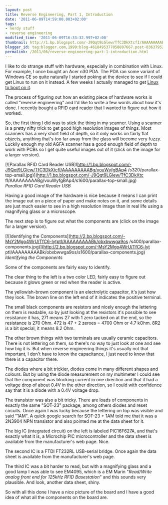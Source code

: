 ```yaml
---
layout: post
title: Reverse Engineering, Part 1, Introduction
date: '2011-06-09T14:59:00.003+02:00'
tags:
- nerdy stuff
- reverse engineering
modified_time: '2011-06-09T16:33:32.997+02:00'
thumbnail: http://1.bp.blogspot.com/-J9Qqt9LGlew/TfC3DkXtcfI/AAAAAAAAABg/vouWyfgBAp4/s72-c/parallax-top-small.jpg
blogger_id: tag:blogger.com,1999:blog-4618495377058807667.post-836379527322765696
permalink: /2011/06/reverse-engineering-part-1-introduction.html
---
```


I like to do strange stuff with hardware, especially in combination
with Linux. For example, I once bought an Acer n30 PDA.  The PDA ran
some variant of Windows CE so quite naturally I started poking at the
device to see if I could get Linux to run on it instead. A few weeks I
actually managed to get [Linux to boot on
it](http://zoo.weinigel.se/trac/public/wiki/AcerN30).

The process of figuring out how an existing piece of hardware works is
called "reverse engineering" and I'd like to write a few words about
how it's done. I recently bought a RFID card reader that I wanted to
figure out how it worked.

So, the first thing I did was to stick the thing in my scanner. Using
a scanner is a pretty nifty trick to get good high resolution images
of things.  Most scanners has a very short field of depth, so it only
works on fairly flat objects, anything that's too far away from the
glass will become very fuzzy.  Luckily enough my old AGFA scanner has
a good enough field of depth to work with PCBs so I get quite useful
images out of it (click on the image for a larger version).

[![Parallax RFID Card Reader USB](http://1.bp.blogspot.com/-J9Qqt9LGlew/TfC3DkXtcfI/AAAAAAAAABg/vouWyfgBAp4
/s320/parallax-top-small.jpg)](http://1.bp.blogspot.com/-J9Qqt9LGlew/TfC3DkXtc
fI/AAAAAAAAABg/vouWyfgBAp4/s1600/parallax-top-small.jpg)
<br>*Parallax RFID Card Reader USB*

Having a good image of the hardware is nice because it means I can
print the image out on a piece of paper and make notes on it, and some
details are just much easier to see in a high resolution image than in
real life using a magnifying glass or a microscope.

The next step is to figure out what the components are (click on the
image for a larger version).

[![Identifying the Components](http://2.bp.blogspot.com/-MsY2Mgo4WrU/TfC6-lytptI/AAAAAAAAABk/obxbwwga9os
/s400/parallax-components.jpg)](http://2.bp.blogspot.com/-MsY2Mgo4WrU/TfC6-lyt
ptI/AAAAAAAAABk/obxbwwga9os/s1600/parallax-components.jpg)
<br>*Identifying the Components*

Some of the components are fairly easy to identify.

The clear thing to the left is a two color LED, fairly easy to figure
out because it glows green or red when the reader is active.

The yellowish-brown component is an electrolytic capacitor, it's just
how they look. The brown line on the left end of it indicates the
positive terminal.

The small black components are resistors and nicely enough the
lettering on them is readable, so by just looking at the resistors
it's possible to see resistance it has, 271 means 27 with 1 zero
tacked on at the end, so the resistance is 270 Ohm. 472 is 47 + 2
zeroes = 4700 Ohm or 4.7 kOhm. 8R2 is a bit special, it means 8.2 Ohm.

The other brown things with two terminals are usually ceramic
capacitors.  There is not lettering on them, so there's no way to just
look at one and see how big it is. But when reverse engineering things
it's usually not that important, I don't have to know the capacitance,
I just need to know that there is a capacitor there.

The diodes where a bit trickier, diodes come in many different shapes
and colours. But by using the diode measurement on my multimeter I
could see that the component was blocking current in one direction and
that it had a voltage drop of about 0.4V in the other direction, so I
could with confidence say that it is a diode with a 0.4V voltage drop.

The transistor was also a bit tricky. There are loads of components in
exactly the same "SOT-23" package, among others diodes and reset
circuits. Once again I was lucky because the lettering on top was
visible and said "1AM". A quick google search for SOT-23 + 1AM told me
that it was a 2N3904 NPN transistor and also pointed me at the data
sheet for it.

The big IC (integrated circuit) on the left is labeled PIC16F627A, and
that's exactly what it is, a Microchip PIC microcontroller and the
data sheet is available from the manufacturer's web page. Nice.

The second IC is a FTDI FT232RL USB-serial bridge. Once again the data
sheet is available from the manufacturer's web page.

The third IC was a bit harder to read, but with a magnifying glass and
a good lamp I was able to see EM4095, which is a EM Marin "_Read/Write
analog front end for 125kHz RFID Basestation_" and this sounds very
plausible. And look, another data sheet, shiny.

So with all this done I have a nice picture of the board and I have a
good idea of what all the components on the board are.
